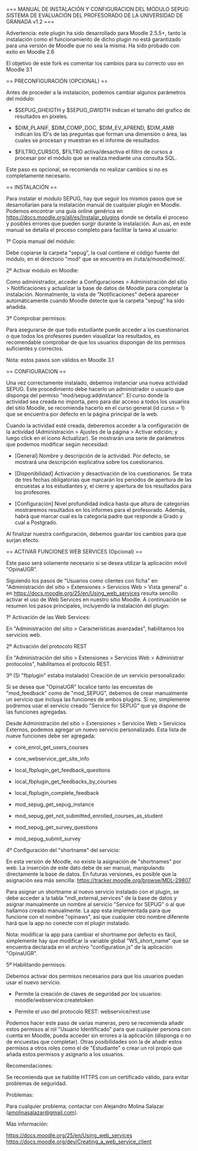 === MANUAL DE INSTALACIÓN Y CONFIGURACION DEL MÓDULO SEPUG: SISTEMA DE EVALUACIÓN DEL PROFESORADO DE LA UNIVERSIDAD DE GRANADA v1.2 ===

Advertencia: este plugin ha sido desarrollado para Moodle 2.5.5+, tanto la instalación como el funcionamiento de dicho plugin
no está garantizado para una versión de Moodle que no sea la misma.
Ha sido probado con exito en Moodle 2.6

El objetivo de este fork es comentar los cambios para su correcto uso en Moodle 3.1


== PRECONFIGURACIÓN (OPCIONAL) ==

Antes de proceder a la instalación, podemos cambiar algunos parámetros del módulo:

 - $SEPUG_GHEIGTH y $SEPUG_GWIDTH indican el tamaño del grafico de resultados en pixeles.
 
 - $DIM_PLANIF, $DIM_COMP_DOC, $DIM_EV_APREND, $DIM_AMB indican los ID's de las preguntas que forman una dimensión o área, las cuales se procesan y muestran en el informe de resultados.
 
 - $FILTRO_CURSOS, $FILTRO activa/desactiva el filtro de cursos a procesar por el módulo que se realiza mediante una consulta SQL.
 
Este paso es opcional, se recomienda no realizar cambios si no es completamente necesario.

== INSTALACIÓN ==

Para instalar el módulo SEPUG, hay que seguir los mismos pasos que se desarrollarían para la instalación manual de cualquier plugin en Moodle. Podemos encontrar una guía online genérica en https://docs.moodle.org/all/es/Instalar_plugins donde se detalla el proceso y posibles errores que pueden surgir durante la instalación. Aun así, en este manual se detalla el proceso completo para facilitar la tarea al usuario:

1º Copia manual del módulo:

Debe copiarse la carpeta "sepug", la cual contiene el código fuente del módulo, en el directorio "mod" que se encuentra en /ruta/a/moodle/mod/.

2º Activar módulo en Moodle:

Como administrador, acceder a Configuraciones > Administración del sitio > Notificaciones y actualizar la base de datos de Moodle para completar la instalación. Normalmente, la vista de "Notificaciones" deberá aparecer automáticamente cuando Moodle detecte que la carpeta "sepug" ha sido añadida.

3º Comprobar permisos:

Para asegurarse de que todo estudiante puede acceder a los cuestionarios o que todos los profesores pueden visualizar los resultados, es recomendable comprobar de que los usuarios dispongan de los permisos suficientes y correctos.

Nota: estos pasos son válidos en Moodle 3.1

== CONFIGURACION ==

Una vez correctamente instalado, debemos instanciar una nueva actividad SEPUG. Este procedimiento debe hacerlo un administrador o usuario que disponga del permiso "mod/sepug:addinstance". El curso donde la actividad sea creada no importa, pero para dar acceso a todos los usuarios del sitio Moodle, se recomienda hacerlo en el curso general (id curso = 1) que se encuentra por defecto en la página principal de la web.

Cuando la actividad esté creada, deberemos acceder a la configuración de la actividad (Administración > Ajustes de la página > Activar edición; y luego click en el icono Actualizar). Se mostrarán una serie de parámetros que podemos modificar según necesidad:

 - [General] Nombre y descripción de la actividad. Por defecto, se mostrará una descripción explicativa sobre los cuestionarios.
 
 - [Disponibilidad] Activación y desactivación de los cuestionarios. Se trata de tres fechas obligatorias que marcarán los periodos de apertura de las encuestas a los estudiantes y, el cierre y apertura de los resultados para los profesores.
 
 - [Configuración] Nivel profundidad indica hasta que altura de categorías mostraremos resultados en los informes para el profesorado. Además, habrá que marcar cual es la categoría padre que responde a Grado y cual a Postgrado.
 
Al finalizar nuestra configuración, debemos guardar los cambios para que surjan efecto.
 
== ACTIVAR FUNCIONES WEB SERVICES (Opcional) ==

Este paso será solamente necesario si se desea utilizar la aplicación móvil "OpinaUGR".

Siguiendo los pasos de "Usuarios como clientes con ficha" en "Administración del sitio > Extensiones > Servicios Web > Vista general" o en https://docs.moodle.org/25/en/Using_web_services resulta sencillo activar el uso de Web Services en nuestro sitio Moodle. A continuación se resumen los pasos principales, incluyendo la instalación del plugin:

1º Activación de las Web Services:

En "Administración del sitio > Características avanzadas", habilitamos los servicios web.

2º Activación del protocolo REST

En "Administración del sitio > Extensiones > Servicios Web > Administrar protocolos", habilitamos el protocolo REST.

3º (Si "fbplugin" estaba instalado) Creación de un servicio personalizado:

Si se desea que "OpinaUGR" localice tanto las encuestas de "mod_feedback" como de "mod_SEPUG", debemos de crear manualmente un servicio que incluya las funciones de ambos plugins. Si no, simplemente podremos usar el servicio creado "Service for SEPUG" que ya dispone de las funciones agregadas.

Desde Administración del sitio > Extensiones > Servicios Web > Servicios Externos, podemos agregar un nuevo servicio personalizado. Esta lista de nueve funciones debe ser agregada:

- core_enrol_get_users_courses	

- core_webservice_get_site_info	

- local_fbplugin_get_feedback_questions	

- local_fbplugin_get_feedbacks_by_courses	

- local_fbplugin_complete_feedback	

- mod_sepug_get_sepug_instance	

- mod_sepug_get_not_submitted_enrolled_courses_as_student	

- mod_sepug_get_survey_questions	

- mod_sepug_submit_survey

4º Configuración del "shortname" del servicio:

En esta versión de Moodle, no existe la asignación de "shortnames" por web. La inserción de este dato debe de ser manual, manipulando directamente la base de datos. En futuras versiones, es posible que la asignación sea más sencilla: https://tracker.moodle.org/browse/MDL-29807

Para asignar un shortname al nuevo servicio instalado con el plugin, se debe acceder a la tabla "mdl_external_services"
de la base de datos y asignar manualmente un nombre al servicio "Service for SEPUG" o al que hallamos creado manualmente. La app esta implementada para que funcione con el nombre "opinaws", así que cualquier otro nombre diferente hará que la app no conecte con el plugin instalado.

Nota: modificar la app para cambiar el shortname por defecto es fácil, simplemente hay que modificar la variable global "WS_short_name"
que se encuentra declarada en el archivo "configuration.js" de la aplicación "OpinaUGR".

5º Habilitando permisos:

Debemos activar dos permisos necesarios para que los usuarios puedan usar el nuevo servicio.

- Permite la creación de claves de seguridad por los usuarios: moodle/webservice:createtoken

- Permite el uso del protocolo REST: webservice/rest:use

Podemos hacer este paso de varias maneras, pero se recomienda añadir estos permisos al rol "Usuario Identificado" para que cualquier persona con cuenta en Moodle, pueda acceder sin errores a la aplicación (disponga o no de encuestas que completar). Otras posibilidades son la de añadir estos permisos a otros roles como el de "Estudiante" o crear un rol propio que añada estos permisos y asignarlo a los usuarios.

Recomendaciones:

Se recomienda que se habilite HTTPS con un certificado válido, para evitar problemas de seguridad.

Problemas:

Para cualquier problema, contactar con Alejandro Molina Salazar (amolinasalazar@gmail.com).

Más información:

https://docs.moodle.org/25/en/Using_web_services
https://docs.moodle.org/dev/Creating_a_web_service_client
